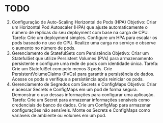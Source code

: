 # TODO


2. Configuração de Auto-Scaling Horizontal de Pods (HPA)
Objetivo: Criar um Horizontal Pod Autoscaler (HPA) que ajuste automaticamente o número de réplicas do seu deployment com base na carga de CPU.
Tarefa:
Crie um deployment simples.
Configure um HPA para escalar os pods baseado no uso de CPU.
Realize uma carga no serviço e observe o aumento no número de pods.
3. Gerenciamento de StatefulSets com Persistência
Objetivo: Criar um StatefulSet que utilize Persistent Volumes (PVs) para armazenamento persistente e configure uma rede de pods com identidade única.
Tarefa:
Crie um StatefulSet com pelo menos 3 pods.
Crie PersistentVolumeClaims (PVCs) para garantir a persistência de dados.
Acesse os pods e verifique a persistência após reiniciar os pods.
4. Gerenciamento de Segredos com Secrets e ConfigMaps
Objetivo: Criar e acessar Secrets e ConfigMaps em um pod de forma segura. Demonstrar o uso dessas informações para configurar uma aplicação.
Tarefa:
Crie um Secret para armazenar informações sensíveis como credenciais de banco de dados.
Crie um ConfigMap para armazenar configurações não sensíveis.
Monte os Secrets e ConfigMaps como variáveis de ambiente ou volumes em um pod.








